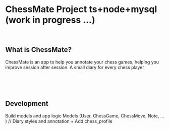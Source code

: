 # ChessMate Project ts+node+mysql (work in progress ...)

<br>

## What is ChessMate?

ChessMate is an app to help you annotate your chess games, helping you improve session after session. A small diary for every chess player

<br>
<br>
<br>

## Development

Build models and app logic
Models (User, ChessGame, ChessMove, Note,  ... ) // Diary styles and annotation + Add chess_profile